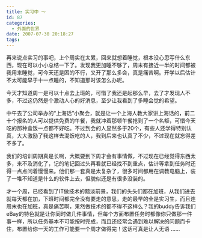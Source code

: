 ```yaml
---
title: 实习中 ～
id: 87
categories:
  - 外面的世界
date: 2007-07-30 20:18:27
tags:
---
```




 再来说点实习的事吧，上个周实在太累，回来就想着睡觉，根本没心思写什么东西，现在可以小小总结一下了。发现我更加睡不够了，周末有接近一半的时间都被我用来睡觉，可今天还是困的不行，又开了那么多会，真是痛苦啊。开学以后估计不太可能早于十一点睡的，不知道那时该怎么办呢。

 今天才知道周一是可以十点去上班的，可惜了我还是起那么早，去了才发现人不多，不过这仍然是个激动人心的好消息，至少让我看到了多睡会觉的希望。

 中午去了公司举办的“上海话”小聚会，就是让一个上海人教大家讲上海话的，前二十个报名的人可以提供免费的午餐，我就冲着那顿午餐抢到了一个名额，可惜今天吃的那种盒饭一点都不好吃。不过到会的人显然多于20个，有些人还学得特别认真，大大激励了我这样去混饭吃的人，我到后来也认真了不少，不过现在就忘得差不多了。

 我们的培训周期真是长啊，大概要到下周才会有事情做，不过现在已经觉得东西太多，来不及消化了，记的笔记回过头再看就已经找不到重点，估计等拿到任务时还得一点点问着慢慢来。他们那一套真是太复杂了，很多时间都用在调教电脑上，装了一堆不知道是什么的软件上去，但貌似还是有很多没装的。

 才一个周，已经看到了IT做技术的黯淡前景，我们的头头们都在加班，从我们进去就每天都在加，下班时间都完全没有要走的意思，走的最早的全是实习生，而且连周末也在加班，真是痛苦啊，果然做技术的都不得不这样么？我的buddy告诉我们eBay的特色就是让你同时做几件事情，但每个方面布置任务时都像你只做那一件事一样，所以任务基本不可能按时完成，而且还经常会遇到难以解决的问题而卡住，布置给你一天的工作可能要一个周才做得完！这话可真是让人无语 ……
